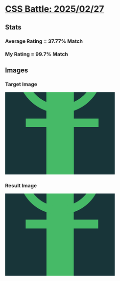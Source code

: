 # [CSS Battle: 2025/02/27](https://cssbattle.dev/play/nm1KexV8kjfNvolOIhmX)

## Stats

### Average Rating = 37.77% Match

### My Rating = 99.7% Match

## Images

### Target Image

![](./images/target.png)

### Result Image

![](./images/result.png)
